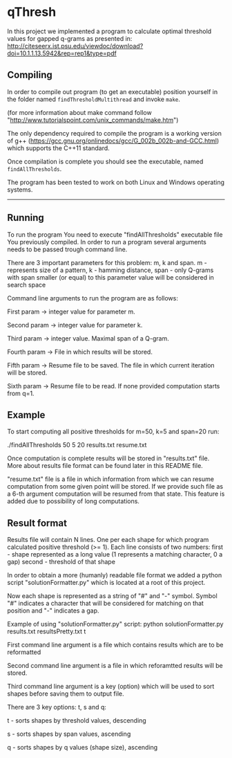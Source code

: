 # qThresh

In this project we implemented a program to calculate optimal threshold values for gapped q-grams as presented in:
http://citeseerx.ist.psu.edu/viewdoc/download?doi=10.1.1.13.5942&rep=rep1&type=pdf

Compiling
---------------------------------------------------------------------

In order to compile out program (to get an executable) position yourself in the folder named
`findThresholdMultithread` and invoke `make`.

(for more information about make command follow "http://www.tutorialspoint.com/unix_commands/make.htm")

The only dependency required to compile the program is a working version of g++ (https://gcc.gnu.org/onlinedocs/gcc/G_002b_002b-and-GCC.html) which supports the C++11 standard.

Once compilation is complete you should see the executable, named `findAllThresholds`.

The program has been tested to work on both Linux and Windows operating systems.

---------------------------------------------------------------------

Running
---------------------------------------------------------------------

To run the program You need to execute "findAllThresholds" executable file You previously compiled. In order to run a program several arguments needs to be passed trough command line. 

There are 3 important parameters for this problem: m, k and span.
m - represents size of a pattern,
k - hamming distance,
span - only Q-grams with span smaller (or equal) to this parameter value will be considered in search space

Command line arguments to run the program are as follows:

First param -> integer value for parameter m.

Second param -> integer value for parameter k.

Third param -> integer value. Maximal span of a Q-gram.

Fourth param -> File in which results will be stored.

Fifth param -> Resume file to be saved. The file in which current iteration will be stored.

Sixth param -> Resume file to be read. If none provided computation starts from q=1.

Example
---------------------------------------------------------------------

To start computing all positive thresholds for m=50, k=5 and span=20 run:

./findAllThresholds 50 5 20 results.txt resume.txt

Once computation is complete results will be stored in "results.txt" file.
More about results file format can be found later in this README file.

"resume.txt" file is a file in which information from which we can resume computation from some given point will be stored.
If we provide such file as a 6-th argument computation will be resumed from that state.
This feature is added due to possibility of long computations.

Result format
---------------------------------------------------------------------

Results file will contain N lines. One per each shape for which program calculated positive threshold (>= 1).
Each line consists of two numbers:
  first - shape represented as a long value (1 represents a matching character, 0 a gap)
  second - threshold of that shape

In order to obtain a more (humanly) readable file format we added a python script "solutionFormatter.py" which is located at a root of this project.

Now each shape is represented as a string of "#" and "-" symbol.
Symbol "#" indicates a character that will be considered for matching on that position and "-" indicates a gap.

Example of using "solutionFormatter.py" script:
  python solutionFormatter.py results.txt resultsPretty.txt t

First command line argument is a file which contains results which are to be reformatted

Second command line argument is a file in which reforamtted results will be stored.

Third command line argument is a key (option) which will be used to sort shapes before saving them to output file.

There are 3 key options: t, s and q:

  t - sorts shapes by threshold values, descending

  s - sorts shapes by span values, ascending

  q - sorts shapes by q values (shape size), ascending

